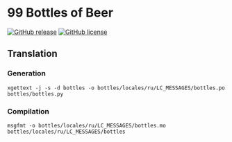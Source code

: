 # 99 Bottles of Beer

[![GitHub release](https://img.shields.io/github/release/b1oki/99-Bottles-of-Beer?maxAge=2592000&style=for-the-badge)](https://github.com/b1oki/99-Bottles-of-Beer)
[![GitHub license](https://img.shields.io/github/license/b1oki/99-Bottles-of-Beer?style=for-the-badge)](https://github.com/b1oki/99-Bottles-of-Beer)
 
## Translation

### Generation
 
`xgettext -j -s -d bottles -o bottles/locales/ru/LC_MESSAGES/bottles.po bottles/bottles.py`

### Compilation

`msgfmt -o bottles/locales/ru/LC_MESSAGES/bottles.mo bottles/locales/ru/LC_MESSAGES/bottles`

